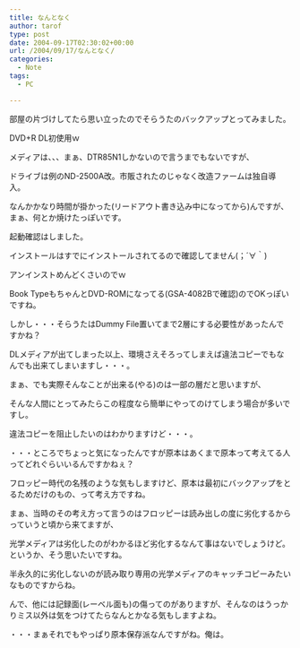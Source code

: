 ```yaml
---
title: なんとなく
author: tarof
type: post
date: 2004-09-17T02:30:02+00:00
url: /2004/09/17/なんとなく/
categories:
  - Note
tags:
  - PC

---
```

部屋の片づけしてたら思い立ったのでそらうたのバックアップとってみました。
  
DVD+R DL初使用ｗ

メディアは、、、まぁ、DTR85N1しかないので言うまでもないですが、
  
ドライブは例のND-2500A改。市販されたのじゃなく改造ファームは独自導入。

なんかかなり時間が掛かった(リードアウト書き込み中になってから)んですが、まぁ、何とか焼けたっぽいです。
  
起動確認はしました。
  
インストールはすでにインストールされてるので確認してません(；´∀｀)
  
アンインストめんどくさいのでｗ
  
Book TypeもちゃんとDVD-ROMになってる(GSA-4082Bで確認)のでOKっぽいですね。

しかし・・・そらうたはDummy File置いてまで2層にする必要性があったんですかね？
  
DLメディアが出てしまった以上、環境さえそろってしまえば違法コピーでもなんでも出来てしまいますし・・・。
  
まぁ、でも実際そんなことが出来る(やる)のは一部の層だと思いますが、
  
そんな人間にとってみたらこの程度なら簡単にやってのけてしまう場合が多いですし。
  
違法コピーを阻止したいのはわかりますけど・・・。

・・・ところでちょっと気になったんですが原本はあくまで原本って考えてる人ってどれぐらいいるんですかねぇ？
  
フロッピー時代の名残のような気もしますけど、原本は最初にバックアップをとるためだけのもの、って考え方ですね。
  
まぁ、当時のその考え方って言うのはフロッピーは読み出しの度に劣化するからっていうと頃から来てますが、
  
光学メディアは劣化したのがわかるほど劣化するなんて事はないでしょうけど。というか、そう思いたいですね。
  
半永久的に劣化しないのが読み取り専用の光学メディアのキャッチコピーみたいなものですからね。
  
んで、他には記録面(レーベル面も)の傷ってのがありますが、そんなのはうっかりミス以外は気をつけてたらなんとかなる気もしますよね。
  
・・・まぁそれでもやっぱり原本保存派なんですがね。俺は。